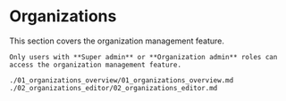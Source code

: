 # Organizations

This section covers the organization management feature.

```{important}
Only users with **Super admin** or **Organization admin** roles can access the organization management feature.
```

```{toctree}
./01_organizations_overview/01_organizations_overview.md
./02_organizations_editor/02_organizations_editor.md
```
